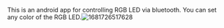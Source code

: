 This is an android app for controlling RGB LED via bluetooth. You can set any color of the RGB LED.![1681726517628](https://user-images.githubusercontent.com/56642339/232456108-3ee8c432-a066-488e-ad39-c60f8f308e2f.jpg)
